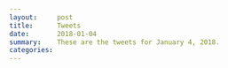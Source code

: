 ```yaml
---
layout:     post
title:      Tweets
date:       2018-01-04
summary:    These are the tweets for January 4, 2018.
categories:
---
```


